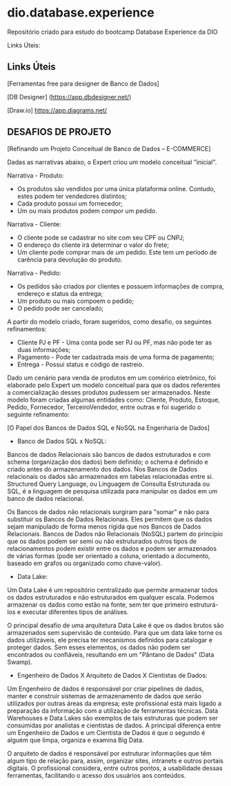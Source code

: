 # dio.database.experience
Repositório criado para estudo do bootcamp Database Experience da DIO

Links Úteis:

## Links Úteis

[Ferramentas free para designer de Banco de Dados]


[DB Designer]
(https://app.dbdesigner.net/)

[Draw.io]
https://app.diagrams.net/

## DESAFIOS DE PROJETO
[Refinando um Projeto Conceitual de Banco de Dados – E-COMMERCE]


Dadas as narrativas abaixo, o Expert criou um modelo conceitual "inicial".

Narrativa - Produto:

- Os produtos são vendidos por uma única plataforma online. Contudo, estes podem ter vendedores distintos;
- Cada produto possui um fornecedor;
- Um ou mais produtos podem compor um pedido.


Narrativa - Cliente:

- O cliente pode se cadastrar no site com seu CPF ou CNPJ;
- O endereço do cliente irá determinar o valor do frete;
- Um cliente pode comprar mais de um pedido. Este tem um período de carência para devolução do produto.

Narrativa - Pedido:

- Os pedidos são criados por clientes e possuem informações de compra, endereço e status da entrega;
- Um produto ou mais compoem o pedido;
- O pedido pode ser cancelado;

A partir do modelo criado, foram sugeridos, como desafio, os seguintes refinamentos:

- Cliente PJ e PF - Uma conta pode ser PJ ou PF, mas não pode ter as duas informações;
- Pagamento - Pode ter cadastrada mais de uma forma de pagamento;
- Entrega - Possui status e código de rastreio.

Dado um cenário para venda de produtos em um comérico eletrônico, foi elaborado pelo Expert um modelo conceitual para que os dados referentes a comercialização desses produtos pudessem ser armazenados.
Neste modelo foram criadas algumas entidades como: Cliente, Produto, Estoque, Pedido, Fornecedor, TerceiroVendedor, entre outras e foi sugerido o seguinte refinamento:


[O Papel dos Bancos de Dados SQL e NoSQL na Engenharia de Dados]

- Banco de Dados SQL x NoSQL:

Bancos de dados Relacionais são bancos de dados estruturados e com schema (organização dos dados) bem definido; 
o schema é definido e criado antes do armazenamento dos dados. Nos Bancos de Dados relacionais os dados são armazenados em tabelas relacionadas entre si. 
Structured Query Language, ou Linguagem de Consulta Estruturada ou SQL, é a linguagem de pesquisa utilizada para manipular os dados em um banco de dados relacional.

Os Bancos de dados não relacionais surgiram para "somar" e não para substituir os Bancos de Dados Relacionais.
Eles permitem que os dados sejam manipulado de forma menos rígida que nos Bancos de Dados Relacionais. Bancos de Dados não Relacionais (NoSQL) partem do princípio que os dados podem ser semi ou não estruturados 
outros tipos de relacionamentos podem existir entre os dados e podem ser armazenados de várias formas (pode ser orientado a coluna, orientado a documento, baseado em grafos ou organizado como chave-valor).

- Data Lake:

Um Data Lake é um repositório centralizado que permite armazenar todos os dados estruturados 
e não estruturados em qualquer escala. Podemos armazenar os dados como estão na fonte, sem ter que primeiro estruturá-los
e executar diferentes tipos de análises.

O principal desafio de uma arquitetura Data Lake é que os dados brutos são armazenados sem supervisão de conteúdo. 
Para que um data lake torne os dados utilizáveis, ele precisa ter mecanismos definidos para catalogar e proteger dados.
Sem esses elementos, os dados não podem ser encontrados ou confiáveis, resultando em um "Pântano de Dados" (Data Swamp).


- Engenheiro de Dados X Arquiteto de Dados X Cientistas de Dados:

Um Engenheiro de dados é responsável por criar pipelines de dados, manter e construir sistemas de armazenamento
de dados que serão utilizados por outras áreas da empresa; este profissional está mais ligado a preparação da informação com a utilização de ferramentas técnicas.
Data Warehouses e Data Lakes são exemplos de tais estruturas que podem ser consumidas por analistas e cientistas de dados.
A principal diferença entre um Engenheiro de Dados e um Cientista de Dados é que o segundo é alguém que limpa, organiza e examina Big Data.

O arquiteto de dados é responsável por estruturar informações que têm algum tipo de relação para, assim, 
organizar sites, intranets e outros portais digitais. O profissional considera, entre outros pontos, 
a usabilidade dessas ferramentas, facilitando o acesso dos usuários aos conteúdos.











  


